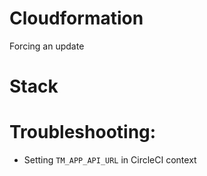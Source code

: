 # Cloudformation

Forcing an update

# Stack


# Troubleshooting:

- Setting `TM_APP_API_URL` in CircleCI context

